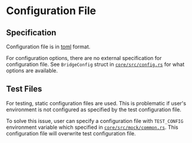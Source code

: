 # Configuration File

## Specification

Configuration file is in [toml](https://toml.io/en/) format.

For configuration options, there are no external specification for configuration
file. See `BridgeConfig` struct in [`core/src/config.rs`](../core/src/config.rs)
for what options are available.

## Test Files

For testing, static configuration files are used. This is problematic if user's
environment is not configured as specified by the test configuration file.

To solve this issue, user can specify a configuration file with `TEST_CONFIG`
environment variable which specified in
[`core/src/mock/common.rs`](../core/src/mock/common.rs). This configuration file
will overwrite test configuration file.
